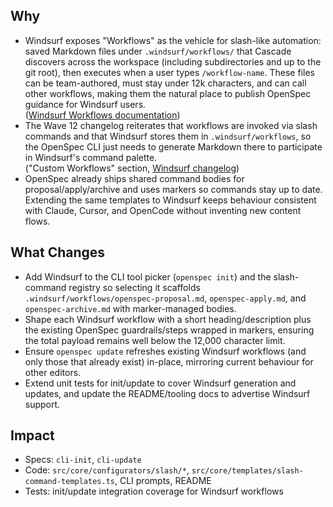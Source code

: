 ## Why
- Windsurf exposes "Workflows" as the vehicle for slash-like automation: saved Markdown files under `.windsurf/workflows/` that Cascade discovers across the workspace (including subdirectories and up to the git root), then executes when a user types `/workflow-name`. These files can be team-authored, must stay under 12k characters, and can call other workflows, making them the natural place to publish OpenSpec guidance for Windsurf users.\
  ([Windsurf Workflows documentation](https://docs.windsurf.com/windsurf/cascade/workflows))
- The Wave 12 changelog reiterates that workflows are invoked via slash commands and that Windsurf stores them in `.windsurf/workflows`, so the OpenSpec CLI just needs to generate Markdown there to participate in Windsurf's command palette.\
  ("Custom Workflows" section, [Windsurf changelog](https://windsurf.com/changelog))
- OpenSpec already ships shared command bodies for proposal/apply/archive and uses markers so commands stay up to date. Extending the same templates to Windsurf keeps behaviour consistent with Claude, Cursor, and OpenCode without inventing new content flows.

## What Changes
- Add Windsurf to the CLI tool picker (`openspec init`) and the slash-command registry so selecting it scaffolds `.windsurf/workflows/openspec-proposal.md`, `openspec-apply.md`, and `openspec-archive.md` with marker-managed bodies.
- Shape each Windsurf workflow with a short heading/description plus the existing OpenSpec guardrails/steps wrapped in markers, ensuring the total payload remains well below the 12,000 character limit.
- Ensure `openspec update` refreshes existing Windsurf workflows (and only those that already exist) in-place, mirroring current behaviour for other editors.
- Extend unit tests for init/update to cover Windsurf generation and updates, and update the README/tooling docs to advertise Windsurf support.

## Impact
- Specs: `cli-init`, `cli-update`
- Code: `src/core/configurators/slash/*`, `src/core/templates/slash-command-templates.ts`, CLI prompts, README
- Tests: init/update integration coverage for Windsurf workflows
